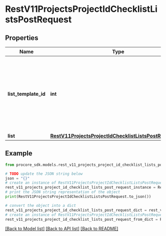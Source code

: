 # RestV11ProjectsProjectIdChecklistListsPostRequest


## Properties

Name | Type | Description | Notes
------------ | ------------- | ------------- | -------------
**list_template_id** | **int** | ID of the Checklist List Template (Inspection Template) that the Checklist (Inspection) will be created from | 
**list** | [**RestV11ProjectsProjectIdChecklistListsPostRequestList**](RestV11ProjectsProjectIdChecklistListsPostRequestList.md) |  | 

## Example

```python
from procore_sdk.models.rest_v11_projects_project_id_checklist_lists_post_request import RestV11ProjectsProjectIdChecklistListsPostRequest

# TODO update the JSON string below
json = "{}"
# create an instance of RestV11ProjectsProjectIdChecklistListsPostRequest from a JSON string
rest_v11_projects_project_id_checklist_lists_post_request_instance = RestV11ProjectsProjectIdChecklistListsPostRequest.from_json(json)
# print the JSON string representation of the object
print(RestV11ProjectsProjectIdChecklistListsPostRequest.to_json())

# convert the object into a dict
rest_v11_projects_project_id_checklist_lists_post_request_dict = rest_v11_projects_project_id_checklist_lists_post_request_instance.to_dict()
# create an instance of RestV11ProjectsProjectIdChecklistListsPostRequest from a dict
rest_v11_projects_project_id_checklist_lists_post_request_from_dict = RestV11ProjectsProjectIdChecklistListsPostRequest.from_dict(rest_v11_projects_project_id_checklist_lists_post_request_dict)
```
[[Back to Model list]](../README.md#documentation-for-models) [[Back to API list]](../README.md#documentation-for-api-endpoints) [[Back to README]](../README.md)


